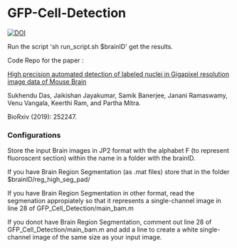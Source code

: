 # GFP-Cell-Detection
[![DOI](https://zenodo.org/badge/342072813.svg)](https://zenodo.org/badge/latestdoi/342072813)

Run the script 'sh run_script.sh $brainID' get the results.

Code Repo for the paper :

[High precision automated detection of labeled nuclei in Gigapixel resolution image data of Mouse Brain](https://www.biorxiv.org/content/10.1101/252247v2.full)

Sukhendu Das, Jaikishan Jayakumar, Samik Banerjee, Janani Ramaswamy, Venu Vangala, Keerthi Ram, and Partha Mitra. 

BioRxiv (2019): 252247.

### Configurations

Store the input Brain images in JP2 format with the alphabet F (to represent fluoroscent section) within the name in a folder with the brainID.

If you have Brain Region Segmentation (as .mat files) store that in the folder $brainID/reg_high_seg_pad/

If you have Brain Region Segmentation in other format, read the segmenation appropiately so that it represents a single-channel image in line 28 of GFP_Cell_Detection/main_bam.m

If you donot have Brain Region Segmentation, comment out line 28 of GFP_Cell_Detection/main_bam.m and add a line to create a white single-channel image of the same size as your input image.
